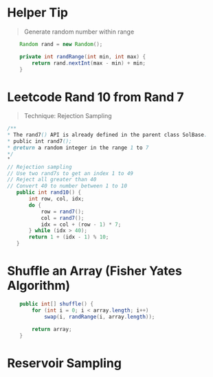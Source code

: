 

# Helper Tip

> Generate random number within range

```java
    Random rand = new Random();

    private int randRange(int min, int max) {
        return rand.nextInt(max - min) + min;
    }
```



# Leetcode Rand 10 from Rand 7

> Technique: Rejection Sampling

 ```java
/**
 * The rand7() API is already defined in the parent class SolBase.
 * public int rand7();
 * @return a random integer in the range 1 to 7
 */
˚
// Rejection sampling
// Use two rand7s to get an index 1 to 49
// Reject all greater than 40
// Convert 40 to number between 1 to 10
    public int rand10() {
        int row, col, idx;
        do {
            row = rand7();
            col = rand7();
            idx = col + (row - 1) * 7;
        } while (idx > 40);
        return 1 + (idx - 1) % 10;
    }

```


# Shuffle an Array (Fisher Yates Algorithm)

```java
    public int[] shuffle() {
        for (int i = 0; i < array.length; i++) 
            swap(i, randRange(i, array.length));
        
        return array;
    }
```

# Reservoir Sampling